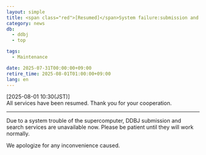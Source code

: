 ```yaml
---
layout: simple
title: <span class="red">[Resumed]</span>System failure:submission and search services are unavailable
category: news
db:
  - ddbj
  - top

tags:
  - Maintenance

date: 2025-07-31T00:00:00+09:00
retire_time: 2025-08-01T01:00:00+09:00
lang: en
---
```


<span class="red">[2025-08-01 10:30(JST)]</span>    
All services have been resumed.
Thank you for your cooperation.    

---

Due to a system trouble of the supercomputer, DDBJ submission and search services are unavailable now. Please be patient until they will work normally.

We apologize for any inconvenience caused.
